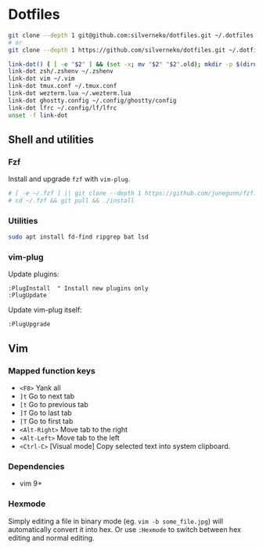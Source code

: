 # Dotfiles

```sh
git clone --depth 1 git@github.com:silverneko/dotfiles.git ~/.dotfiles
# or
git clone --depth 1 https://github.com/silverneko/dotfiles.git ~/.dotfiles
```

```sh
link-dot() { [ -e "$2" ] && (set -x; mv "$2" "$2".old); mkdir -p $(dirname "$2"); (set -x; ln -s ~/.dotfiles/"$1" "$2") }
link-dot zsh/.zshenv ~/.zshenv
link-dot vim ~/.vim
link-dot tmux.conf ~/.tmux.conf
link-dot wezterm.lua ~/.wezterm.lua
link-dot ghostty.config ~/.config/ghostty/config
link-dot lfrc ~/.config/lf/lfrc
unset -f link-dot
```


## Shell and utilities

### Fzf

Install and upgrade `fzf` with `vim-plug`.

```sh
# [ -e ~/.fzf ] || git clone --depth 1 https://github.com/junegunn/fzf.git ~/.fzf
# cd ~/.fzf && git pull && ./install
```

### Utilities

```sh
sudo apt install fd-find ripgrep bat lsd
```

### vim-plug
Update plugins:
```
:PlugInstall  " Install new plugins only
:PlugUpdate
```

Update vim-plug itself:
```
:PlugUpgrade
```


## Vim

### Mapped function keys
- `<F8>`                Yank all
- `]t`                  Go to next tab
- `[t`                  Go to previous tab
- `]T`                  Go to last tab
- `[T`                  Go to first tab
- `<Alt-Right>`         Move tab to the right
- `<Alt-Left>`          Move tab to the left
- `<Ctrl-C>`            [Visual mode] Copy selected text into system clipboard.


### Dependencies
- vim 9+


### Hexmode
Simply editing a file in binary mode (eg. `vim -b some_file.jpg`)
will automatically convert it into hex.
Or use `:Hexmode` to switch between hex editing and normal editing.
